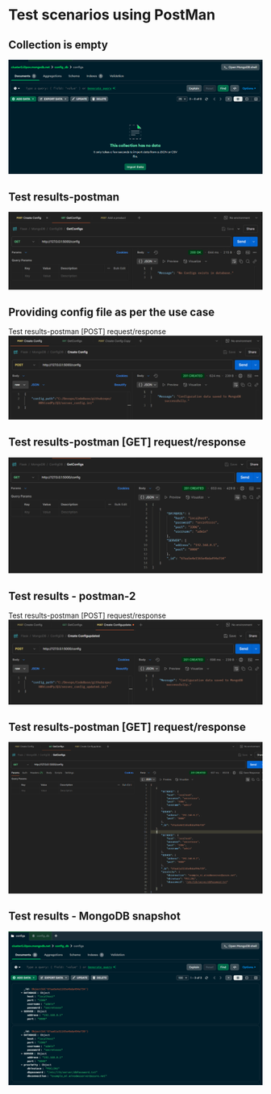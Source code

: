 # Test scenarios using PostMan
## Collection is empty 
![alt text](images\Empty_collection.png)

## Test results-postman 
![alt text](images\Empty_collection_result.png)

## Providing config file as per the use case
Test results-postman [POST] request/response
![alt text](images/0_PostSeverConfig.png)

## Test results-postman [GET] request/response

![alt text](images/0_GETSeverConfig.png)

##  Test results - postman-2
Test results-postman [POST] request/response
![alt text](images/1_PostSeverConfig.png)

## Test results-postman [GET] request/response

![alt text](images/1_GETSeverConfig.png)

## Test results - MongoDB snapshot
![alt text](images/1_PostMNGdbResults.png)
